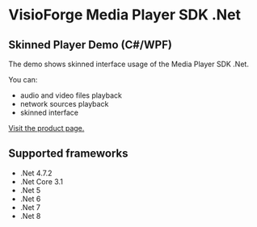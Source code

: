 ﻿# VisioForge Media Player SDK .Net

## Skinned Player Demo (C#/WPF)

The demo shows skinned interface usage of the Media Player SDK .Net.

You can:

* audio and video files playback
* network sources playback
* skinned interface

[Visit the product page.](https://www.visioforge.com/media-player-sdk-net)

## Supported frameworks

* .Net 4.7.2
* .Net Core 3.1
* .Net 5
* .Net 6
* .Net 7
* .Net 8
